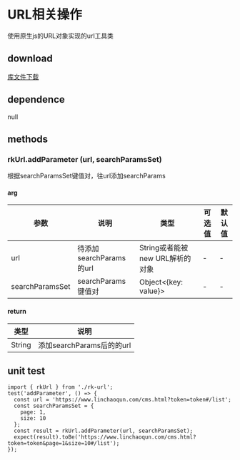 # URL相关操作
使用原生js的URL对象实现的url工具类
## download
[库文件下载](./js/html/rk-url.zip)
## dependence
null
## methods
### rkUrl.addParameter (url, searchParamsSet)
根据searchParamsSet键值对，往url添加searchParams
#### arg
| 参数 |	说明 |类型 |可选值	| 默认值 |
| ---- | ---- |---- | ----   |----  | 
| url | 待添加searchParams的url | String或者能被new URL解析的对象 | - | -  | 
| searchParamsSet | searchParams键值对 | Object<{key: value}> | - | -  | 
#### return
| 类型 |	说明 |
| ---- | ---- |
| String | 添加searchParams后的的url |


## unit test
```
import { rkUrl } from './rk-url';
test('addParameter', () => {
  const url = 'https://www.linchaoqun.com/cms.html?token=token#/list';
  const searchParamsSet = {
    page: 1,
    size: 10
  };
  const result = rkUrl.addParameter(url, searchParamsSet);
  expect(result).toBe('https://www.linchaoqun.com/cms.html?token=token&page=1&size=10#/list');
});
```
